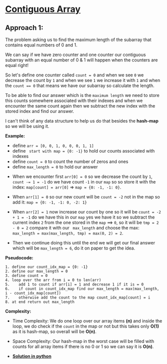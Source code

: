 # [Contiguous Array](https://leetcode.com/explore/challenge/card/30-day-leetcoding-challenge/529/week-2/3298/)

## Approach 1:

The problem asking us to find the maximum length of the subarray that contains equal numbers of 0 and 1.

We can say if we have zero counter and one counter our contiguous subarray with an equal number of 0 & 1 will happen when the counters are equal right!

So let's define one counter called `count = 0` and when we see `0` we decrease the count by `1` and when we see `1` we increase it with `1` and when the `count == 0` that means we have our subarray so calculate the length.

To be able to find our answer which is the `maximum length` we need to store this counts somewhere associated with their indexes and when we encounter the same count again then we subtract the new index with the stored index and find our answer.

I can't think of any data structure to help us do that besides the **hash-map** so we will be using it.

**Example:**

- define `arr = [0, 0, 1, 0, 0, 0, 1, 1]`
- define ` start with map = {0: -1}` to hold our counts associated with indexes
- define `count = 0` to count the number of zeros and ones
- define `max_length = 0` to hold our answer

* When we encounter first `arr[0] = 0` so we decrease the count by `1`, `count -= 1 = -1` do we have count `-1` in our `map` so so store it with the index: `map[count] = arr[0]` => `map = {0: -1, -1: 0}`.

* When `arr[1] = 0` so our new count will be `count = -2` not in the map so add it: `map = {0: -1, -1: 0, -2: 1}`

* When `arr[2] = 1` now increase our count by one so it will be `count = -2 + 1 = -1` do we have this in our `map` yes we have it so we subtract the current index `2` from the one stored in the `map` ==> `0`, so it will be `tmp = 2 - 0 = 2` compare it with our ` max_length` and choose the max: `max_length = max(max_length, tmp) = max(0, 2) = 2`.

* Then we continue doing this until the end we will get our final answer which will be `max_length = 6`, do it on paper to get the idea.


**Pseudocode:**

```
1. define our count_idx_map = {0: -1}
2. define our max_length = 0
3. define count = 0
4. loop over the arr from i = 0 to len(arr)
5.    add 1 to count if arr[i] = 1 and decrease 1 if it is = 0
6.    if count in count_idx_map find our max_length = max(max_length, i - count_idx_map[count])
7.    otherwise add the count to the map count_idx_map[count] = i
8. at end return out max_length
```


**Complexity:**

* Time Complexity: We do one loop over our array items **(n)** and inside the loop, we do check if the `count` in the map or not but this takes only **O(1)** as it is hash-map, so overall will be **O(n)**.

* Space Complexity: Our hash-map in the worst case will be filled with counts for all array items if there is no 0 or 1 so we can say it is **O(n)**.


* **[Solution in python](Solution.py)**
